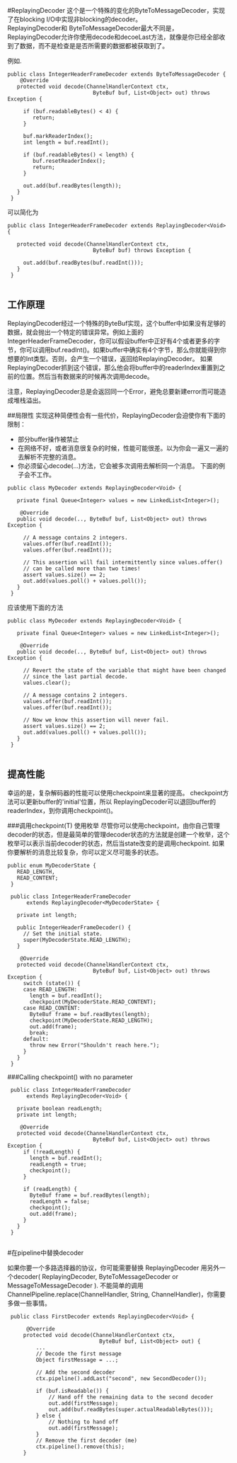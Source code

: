 #ReplayingDecoder
这个是一个特殊的变化的ByteToMessageDecoder，实现了在blocking I/O中实现非blocking的decoder。    
ReplayingDecoder和 ByteToMessageDecoder最大不同是，ReplayingDecoder允许你使用decode和decoeLast方法，就像是你已经全部收到了数据，而不是检查是是否所需要的数据都被获取到了。

例如.

```
public class IntegerHeaderFrameDecoder extends ByteToMessageDecoder {
    @Override
   protected void decode(ChannelHandlerContext ctx,
                           ByteBuf buf, List<Object> out) throws Exception {

     if (buf.readableBytes() < 4) {
        return;
     }

     buf.markReaderIndex();
     int length = buf.readInt();

     if (buf.readableBytes() < length) {
        buf.resetReaderIndex();
        return;
     }

     out.add(buf.readBytes(length));
   }
 }
```

可以简化为

```
public class IntegerHeaderFrameDecoder extends ReplayingDecoder<Void> {

   protected void decode(ChannelHandlerContext ctx,
                           ByteBuf buf) throws Exception {

     out.add(buf.readBytes(buf.readInt()));
   }
 }
 
```
## 工作原理
ReplayingDecoder经过一个特殊的ByteBuf实现，这个buffer中如果没有足够的数据，就会抛出一个特定的错误异常。例如上面的IntegerHeaderFrameDecoder，你可以假设buffer中正好有4个或者更多的字节，你可以调用buf.readInt()。如果buffer中确实有4个字节，那么你就能得到你想要的Int类型。否则，会产生一个错误，返回给ReplayingDecoder。 如果ReplayingDecoder抓到这个错误，那么他会将buffer中的readerIndex重置到之前的位置。然后当有数据来的时候再次调用decode。   

注意，ReplayingDecoder总是会返回同一个Error，避免总要新建error而可能造成堆栈溢出。

##局限性
实现这种简便性会有一些代价，ReplayingDecoder会迫使你有下面的限制：  
* 部分buffer操作被禁止  
* 在网络不好，或者消息很复杂的时候，性能可能很差。以为你会一遍又一遍的去解析不完整的消息。  
* 你必须留心decode(...)方法，它会被多次调用去解析同一个消息。 下面的例子会不工作。

```
public class MyDecoder extends ReplayingDecoder<Void> {

   private final Queue<Integer> values = new LinkedList<Integer>();

    @Override
   public void decode(.., ByteBuf buf, List<Object> out) throws Exception {

     // A message contains 2 integers.
     values.offer(buf.readInt());
     values.offer(buf.readInt());

     // This assertion will fail intermittently since values.offer()
     // can be called more than two times!
     assert values.size() == 2;
     out.add(values.poll() + values.poll());
   }
 }
```

应该使用下面的方法

```
public class MyDecoder extends ReplayingDecoder<Void> {

   private final Queue<Integer> values = new LinkedList<Integer>();

    @Override
   public void decode(.., ByteBuf buf, List<Object> out) throws Exception {

     // Revert the state of the variable that might have been changed
     // since the last partial decode.
     values.clear();

     // A message contains 2 integers.
     values.offer(buf.readInt());
     values.offer(buf.readInt());

     // Now we know this assertion will never fail.
     assert values.size() == 2;
     out.add(values.poll() + values.poll());
   }
 }
 
```
  
## 提高性能
  幸运的是，复杂解码器的性能可以使用checkpoint来显著的提高。 checkpoint方法可以更新buffer的'initial'位置，所以 ReplayingDecoder可以退回buffer的readerIndex，到你调用checkpoint()。
  
###调用checkpoint(T) 使用枚举
尽管你可以使用checkpoint，由你自己管理decoder的状态，但是最简单的管理decoder状态的方法就是创建一个枚举，这个枚举可以表示当前decoder的状态，然后当state改变的是调用checkpoint. 如果你要解析的消息比较复杂，你可以定义尽可能多的状态。


```
public enum MyDecoderState {
   READ_LENGTH,
   READ_CONTENT;
 }

 public class IntegerHeaderFrameDecoder
      extends ReplayingDecoder<MyDecoderState> {

   private int length;

   public IntegerHeaderFrameDecoder() {
     // Set the initial state.
     super(MyDecoderState.READ_LENGTH);
   }

    @Override
   protected void decode(ChannelHandlerContext ctx,
                           ByteBuf buf, List<Object> out) throws Exception {
     switch (state()) {
     case READ_LENGTH:
       length = buf.readInt();
       checkpoint(MyDecoderState.READ_CONTENT);
     case READ_CONTENT:
       ByteBuf frame = buf.readBytes(length);
       checkpoint(MyDecoderState.READ_LENGTH);
       out.add(frame);
       break;
     default:
       throw new Error("Shouldn't reach here.");
     }
   }
 }

```
###Calling checkpoint() with no parameter

```
 public class IntegerHeaderFrameDecoder
      extends ReplayingDecoder<Void> {

   private boolean readLength;
   private int length;

    @Override
   protected void decode(ChannelHandlerContext ctx,
                           ByteBuf buf, List<Object> out) throws Exception {
     if (!readLength) {
       length = buf.readInt();
       readLength = true;
       checkpoint();
     }

     if (readLength) {
       ByteBuf frame = buf.readBytes(length);
       readLength = false;
       checkpoint();
       out.add(frame);
     }
   }
 }
 
```

#在pipeline中替换decoder

如果你要一个多路选择器的协议，你可能需要替换 ReplayingDecoder 用另外一个decoder( ReplayingDecoder, ByteToMessageDecoder or MessageToMessageDecoder ).
不能简单的调用 ChannelPipeline.replace(ChannelHandler, String, ChannelHandler)，你需要多做一些事情。

```
 public class FirstDecoder extends ReplayingDecoder<Void> {

      @Override
     protected void decode(ChannelHandlerContext ctx,
                             ByteBuf buf, List<Object> out) {
         ...
         // Decode the first message
         Object firstMessage = ...;

         // Add the second decoder
         ctx.pipeline().addLast("second", new SecondDecoder());

         if (buf.isReadable()) {
             // Hand off the remaining data to the second decoder
             out.add(firstMessage);
             out.add(buf.readBytes(super.actualReadableBytes()));
         } else {
             // Nothing to hand off
             out.add(firstMessage);
         }
         // Remove the first decoder (me)
         ctx.pipeline().remove(this);
     }
```